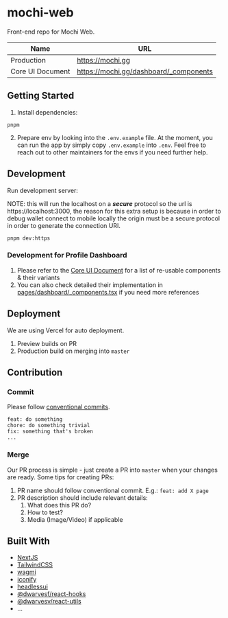 # mochi-web

Front-end repo for Mochi Web.

| Name             | URL                                    |
| ---------------- | -------------------------------------- |
| Production       | https://mochi.gg                       |
| Core UI Document | https://mochi.gg/dashboard/_components |

## Getting Started

1. Install dependencies:

```
pnpm
```

2. Prepare env by looking into the `.env.example` file. At the moment, you can
   run the app by simply copy `.env.example` into `.env`. Feel free to reach out
   to other maintainers for the envs if you need further help.

## Development

Run development server:

NOTE: this will run the localhost on a _**secure**_ protocol so the url is
https://localhost:3000, the reason for this extra setup is because in order to
debug wallet connect to mobile locally the origin must be a secure protocol in
order to generate the connection URI.

```
pnpm dev:https
```

### Development for Profile Dashboard

1. Please refer to the
   [Core UI Document](https://mochi.gg/dashboard/_components) for a list of
   re-usable components & their variants
2. You can also check detailed their implementation in
   [pages/dashboard/\_components.tsx](./pages/dashboard/_components.tsx) if you
   need more references

## Deployment

We are using Vercel for auto deployment.

1. Preview builds on PR
2. Production build on merging into `master`

## Contribution

### Commit

Please follow
[conventional commits](https://www.conventionalcommits.org/en/v1.0.0/).

```
feat: do something
chore: do something trivial
fix: something that's broken
...
```

### Merge

Our PR process is simple - just create a PR into `master` when your changes are
ready. Some tips for creating PRs:

1. PR name should follow conventional commit. E.g.: `feat: add X page`
2. PR description should include relevant details:
   1. What does this PR do?
   2. How to test?
   3. Media (Image/Video) if applicable

## Built With

- [NextJS](https://nextjs.org/)
- [TailwindCSS](https://tailwindcss.com/)
- [wagmi](https://wagmi.sh/)
- [iconify](https://iconify.design/)
- [headlessui](https://headlessui.com/)
- [@dwarvesf/react-hooks](https://www.npmjs.com/package/@dwarvesf/react-hooks)
- [@dwarvesv/react-utils](https://www.npmjs.com/package/@dwarvesf/react-utils)
- ...
